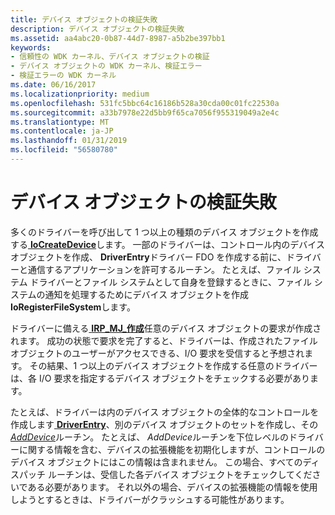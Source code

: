 ```yaml
---
title: デバイス オブジェクトの検証失敗
description: デバイス オブジェクトの検証失敗
ms.assetid: aa4abc20-0b87-44d7-8987-a5b2be397bb1
keywords:
- 信頼性の WDK カーネル、デバイス オブジェクトの検証
- デバイス オブジェクトの WDK カーネル、検証エラー
- 検証エラーの WDK カーネル
ms.date: 06/16/2017
ms.localizationpriority: medium
ms.openlocfilehash: 531fc5bbc64c16186b528a30cda00c01fc22530a
ms.sourcegitcommit: a33b7978e22d5bb9f65ca7056f955319049a2e4c
ms.translationtype: MT
ms.contentlocale: ja-JP
ms.lasthandoff: 01/31/2019
ms.locfileid: "56580780"
---
```

# <a name="failure-to-validate-device-objects"></a>デバイス オブジェクトの検証失敗





多くのドライバーを呼び出して 1 つ以上の種類のデバイス オブジェクトを作成する[ **IoCreateDevice**](https://msdn.microsoft.com/library/windows/hardware/ff548397)します。 一部のドライバーは、コントロール内のデバイス オブジェクトを作成、 **DriverEntry**ドライバー FDO を作成する前に、ドライバーと通信するアプリケーションを許可するルーチン。 たとえば、ファイル システム ドライバーとファイル システムとして自身を登録するときに、ファイル システムの通知を処理するためにデバイス オブジェクトを作成**IoRegisterFileSystem**します。

ドライバーに備える[ **IRP\_MJ\_作成**](https://msdn.microsoft.com/library/windows/hardware/ff550729)任意のデバイス オブジェクトの要求が作成されます。 成功の状態で要求を完了すると、ドライバーは、作成されたファイル オブジェクトのユーザーがアクセスできる、I/O 要求を受信すると予想されます。 その結果、1 つ以上のデバイス オブジェクトを作成する任意のドライバーは、各 I/O 要求を指定するデバイス オブジェクトをチェックする必要があります。

たとえば、ドライバーは内のデバイス オブジェクトの全体的なコントロールを作成します[ **DriverEntry**](https://msdn.microsoft.com/library/windows/hardware/ff544113)、別のデバイス オブジェクトのセットを作成し、その[ *AddDevice*](https://msdn.microsoft.com/library/windows/hardware/ff540521)ルーチン。 たとえば、 *AddDevice*ルーチンを下位レベルのドライバーに関する情報を含む、デバイスの拡張機能を初期化しますが、コントロールのデバイス オブジェクトにはこの情報は含まれません。 この場合、すべてのディスパッチ ルーチンは、受信した各デバイス オブジェクトをチェックしてくださいである必要があります。 それ以外の場合、デバイスの拡張機能の情報を使用しようとするときは、ドライバーがクラッシュする可能性があります。

 

 




